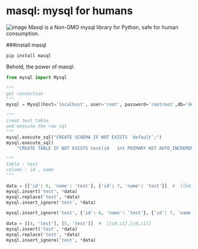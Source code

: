 # masql: mysql for humans
![image](https://warehouse-camo.cmh1.psfhosted.org/1912c9df2012392febbfa09e84588bc474d9d010/68747470733a2f2f696d672e736869656c64732e696f2f707970692f6c2f72657175657374732e737667)
Masql is a Non-GMO mysql library for Python, safe for human consumption.

###install masql
```shell
pip install masql
```
Behold, the power of masql:

```python
from mysql import Mysql

"""
get connection
"""
mysql = Mysql(host='localhost', user='root', password='rootroot',db='default')

"""
creat test table
and execute the raw sql
"""
mysql.execute_sql("CREATE SCHEMA IF NOT EXISTS `default`;")
mysql.execute_sql(
    "CREATE TABLE IF NOT EXISTS test(id   int PRIMARY KEY AUTO_INCREMENT,name varchar(64))charset utf8mb4;")

"""
table : test
column : id , name
"""

data = [{'id': 6, 'name': 'test'}, {'id': 7, 'name': 'test'}]  #  [{k0:v0,k1:v1},{k0:v0,k1:v1}]
mysql.insert('test', *data)
mysql.replace('test', *data)
mysql.insert_ignore('test', *data)

mysql.insert_ignore('test', {'id': 6, 'name': 'test'}, {'id': 7, 'name': 'test'})  #  is equal to "mysql.insert_ignore('test', *data)"

data = [[4, 'test'], [5, 'test']]  #  [[c0,c1],[c0,c1]]
mysql.insert('test', *data)
mysql.replace('test', *data)
mysql.insert_ignore('test', *data)
```
